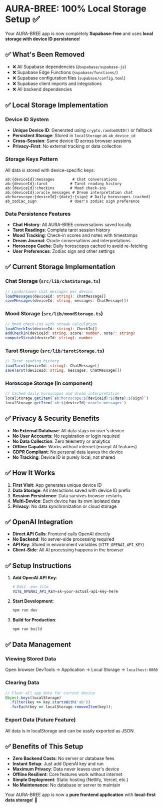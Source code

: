 # AURA-BREE: 100% Local Storage Setup ✅

Your AURA-BREE app is now completely **Supabase-free** and uses **local storage with device ID persistence**!

## ✅ What's Been Removed

- ❌ All Supabase dependencies (`@supabase/supabase-js`)
- ❌ Supabase Edge Functions (`supabase/functions/`)
- ❌ Supabase configuration files (`supabase/config.toml`)
- ❌ Supabase client imports and integrations
- ❌ All backend dependencies

## ✅ Local Storage Implementation

### Device ID System
- **Unique Device ID**: Generated using `crypto.randomUUID()` or fallback
- **Persistent Storage**: Stored in `localStorage` as `ab_device_id`
- **Cross-Session**: Same device ID across browser sessions
- **Privacy-First**: No external tracking or data collection

### Storage Keys Pattern
All data is stored with device-specific keys:
```
ab:{deviceId}:messages        # Chat conversations
ab:{deviceId}:tarot          # Tarot reading history  
ab:{deviceId}:checkins       # Mood check-ins
ab:{deviceId}:oracle_messages # Dream interpretation chat
ab:horoscope:{deviceId}:{date}:{sign} # Daily horoscopes (cached)
ab_zodiac_sign               # User's zodiac sign preference
```

### Data Persistence Features
- **Chat History**: All AURA-BREE conversations saved locally
- **Tarot Readings**: Complete tarot session history
- **Mood Tracking**: Check-in scores and notes with timestamps
- **Dream Journal**: Oracle conversations and interpretations
- **Horoscope Cache**: Daily horoscopes cached to avoid re-fetching
- **User Preferences**: Zodiac sign and other settings

## ✅ Current Storage Implementation

### Chat Storage (`src/lib/chatStorage.ts`)
```typescript
// Loads/saves chat messages per device
loadMessages(deviceId: string): ChatMessage[]
saveMessages(deviceId: string, messages: ChatMessage[])
```

### Mood Storage (`src/lib/moodStorage.ts`)
```typescript
// Mood check-ins with streak calculation
loadCheckIns(deviceId: string): CheckIn[]
addCheckIn(deviceId: string, score: number, note?: string)
computeStreak(deviceId: string): number
```

### Tarot Storage (`src/lib/tarotStorage.ts`)
```typescript
// Tarot reading history
loadTarot(deviceId: string): ChatMessage[]
saveTarot(deviceId: string, messages: ChatMessage[])
```

### Horoscope Storage (in component)
```typescript
// Cached daily horoscopes and dream interpretation
localStorage.getItem(`ab:horoscope:${deviceId}:${date}:${sign}`)
localStorage.getItem(`ab:${deviceId}:oracle_messages`)
```

## ✅ Privacy & Security Benefits

- **No External Database**: All data stays on user's device
- **No User Accounts**: No registration or login required
- **No Data Collection**: Zero telemetry or analytics
- **Offline Capable**: Works without internet (except AI features)
- **GDPR Compliant**: No personal data leaves the device
- **No Tracking**: Device ID is purely local, not shared

## ✅ How It Works

1. **First Visit**: App generates unique device ID
2. **Data Storage**: All interactions saved with device ID prefix
3. **Session Persistence**: Data survives browser restarts
4. **Multi-Device**: Each device has its own isolated data
5. **Privacy**: No data synchronization or cloud storage

## ✅ OpenAI Integration

- **Direct API Calls**: Frontend calls OpenAI directly
- **No Backend**: No server-side processing required
- **API Key**: Stored in environment variables (`VITE_OPENAI_API_KEY`)
- **Client-Side**: All AI processing happens in the browser

## ✅ Setup Instructions

1. **Add OpenAI API Key**:
   ```bash
   # Edit .env file
   VITE_OPENAI_API_KEY=sk-your-actual-api-key-here
   ```

2. **Start Development**:
   ```bash
   npm run dev
   ```

3. **Build for Production**:
   ```bash
   npm run build
   ```

## ✅ Data Management

### Viewing Stored Data
Open browser DevTools → Application → Local Storage → `localhost:8080`

### Clearing Data
```javascript
// Clear all app data for current device
Object.keys(localStorage)
  .filter(key => key.startsWith('ab'))
  .forEach(key => localStorage.removeItem(key));
```

### Export Data (Future Feature)
All data is in localStorage and can be easily exported as JSON.

## ✅ Benefits of This Setup

- **Zero Backend Costs**: No server or database fees
- **Instant Setup**: Just add OpenAI key and run
- **Maximum Privacy**: Data never leaves user's device
- **Offline Resilient**: Core features work without internet
- **Simple Deployment**: Static hosting (Netlify, Vercel, etc.)
- **No Maintenance**: No database or server to maintain

Your AURA-BREE app is now a **pure frontend application** with **local-first data storage**! 🎉

